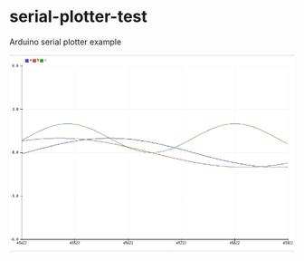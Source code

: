 # serial-plotter-test
Arduino serial plotter example

![Serial monitor example gif](serial-monitor-labeled-example.gif)
